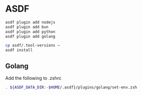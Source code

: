 # ASDF

```bash
asdf plugin add nodejs
asdf plugin add bun
asdf plugin add python
asdf plugin add golang

cp asdf/.tool-versions ~
asdf install
```

## Golang

Add the following to .zshrc

```bash
. ${ASDF_DATA_DIR:-$HOME/.asdf}/plugins/golang/set-env.zsh
```
